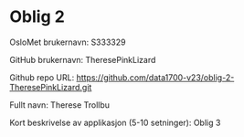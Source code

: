 Oblig 2
=======
OsloMet brukernavn: S333329

GitHub brukernavn: TheresePinkLizard

Github repo URL: https://github.com/data1700-v23/oblig-2-TheresePinkLizard.git

Fullt navn: Therese Trollbu

Kort beskrivelse av applikasjon (5-10 setninger):
Oblig 3